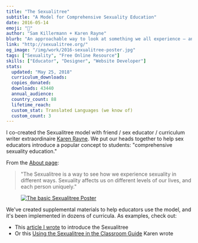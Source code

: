 ```yaml
---
title: "The Sexualitree"
subtitle: "A Model for Comprehensive Sexuality Education"
date: 2016-05-14
emoji: "🌳"
author: "Sam Killermann + Karen Rayne"
blurb: "An approachable way to look at something we all experience — and all the different ways we do."
link: "http://sexualitree.org/"
og_image: "/img/work/2016-sexualitree-poster.jpg"
tags: ["Sexuality", "Free Online Resource"]
skills: ["Educator", "Designer", "Website Developer"]
stats:
  updated: "May 25, 2018"
  curriculum_downloads:
  copies_donated:
  downloads: 43440
  annual_audience:
  country_count: 88
  lifetime_reach:
  custom_stat: Translated Languages (we know of)
  custom_count: 3
---
```


I co-created the Sexualitree model with friend / sex educator / curriculum writer extraordinaire [Karen Rayne](http://karenrayne.com). We put our heads together to help sex educators introduce a popular concept to students: "comprehensive sexuality education."

From the [About page](http://sexualitree.org/about/):

> "The Sexualitree is a way to see how we experience sexuality in different ways. Sexuality affects us on different levels of our lives, and each person uniquely."

<figure class="work--sample edugraphic"><a href="http://sexualitree.org" alt="The Sexualitree Poster"><img alt="The basic Sexualitree Poster" src="/img/work/2016-sexualitree-poster.jpg" class="ultra-wide"></a></figure>

We've created supplemental materials to help educators use the model, and it's been implemented in dozens of curricula. As examples, check out:

- This [article I wrote](http://itspronouncedmetrosexual.com/2016/05/sexualitree-model-of-comprehensive-sexuality/) to introduce the Sexualitree
- Or this [Using the Sexualitree in the Classroom Guide](http://sexualitree.org/use) Karen wrote
